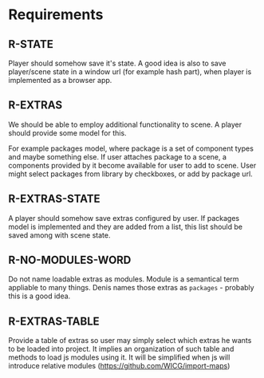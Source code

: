 # Requirements

## R-STATE

Player should somehow save it's state.
A good idea is also to save player/scene state in a window url 
(for example hash part), when player is implemented as a browser app.

## R-EXTRAS
We should be able to employ additional functionality to scene.
A player should provide some model for this.

For example packages model, where package is a set of component 
types and maybe something else. If user attaches package to a scene,
a components provided by it become available for user to add to scene.
User might select packages from library by checkboxes, or add by 
package url.

## R-EXTRAS-STATE

A player should somehow save extras configured by user.
If packages model is implemented and they are added from a list,
this list should be saved among with scene state.

## R-NO-MODULES-WORD

Do not name loadable extras as modules. Module is a semantical term appliable to many things.
Denis names those extras as `packages` - probably this is a good idea.

## R-EXTRAS-TABLE

Provide a table of extras so user may simply select which extras he wants to be loaded into project.
It implies an organization of such table and methods to load js modules using it. It will be simplified
when js will introduce relative modules (https://github.com/WICG/import-maps)